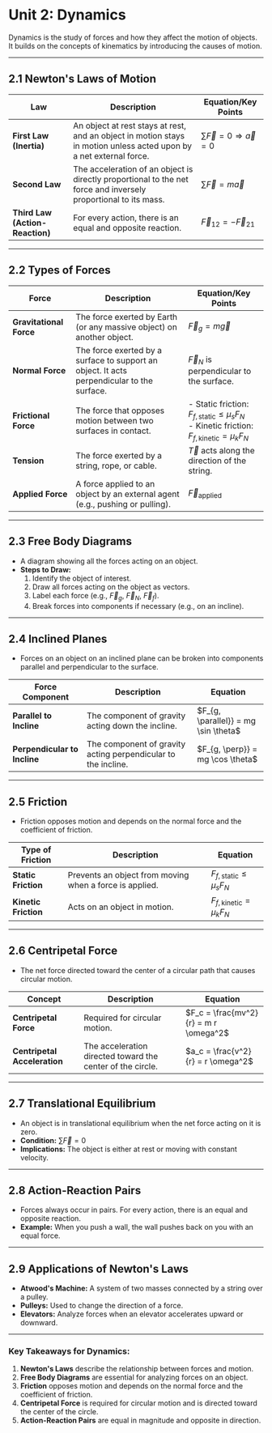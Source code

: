 # Unit 2: Dynamics
Dynamics is the study of forces and how they affect the motion of objects. It builds on the concepts of kinematics by introducing the causes of motion.

---

## 2.1 Newton's Laws of Motion

| **Law**                  | **Description**                                                                 | **Equation/Key Points**                                                                 |
|--------------------------|---------------------------------------------------------------------------------|-----------------------------------------------------------------------------------------|
| **First Law (Inertia)**   | An object at rest stays at rest, and an object in motion stays in motion unless acted upon by a net external force. | $\sum \vec{F} = 0 \Rightarrow \vec{a} = 0$                                             |
| **Second Law**            | The acceleration of an object is directly proportional to the net force and inversely proportional to its mass. | $\sum \vec{F} = m \vec{a}$                                                             |
| **Third Law (Action-Reaction)** | For every action, there is an equal and opposite reaction.                      | $\vec{F}_{12} = -\vec{F}_{21}$                                                         |

---

## 2.2 Types of Forces

| **Force**                | **Description**                                                                 | **Equation/Key Points**                                                                 |
|--------------------------|---------------------------------------------------------------------------------|-----------------------------------------------------------------------------------------|
| **Gravitational Force**   | The force exerted by Earth (or any massive object) on another object.           | $\vec{F}_g = m \vec{g}$                                                                |
| **Normal Force**          | The force exerted by a surface to support an object. It acts perpendicular to the surface. | $\vec{F}_N$ is perpendicular to the surface.                                           |
| **Frictional Force**      | The force that opposes motion between two surfaces in contact.                  | - Static friction: $F_{f, \text{static}} \leq \mu_s F_N$ <br> - Kinetic friction: $F_{f, \text{kinetic}} = \mu_k F_N$ |
| **Tension**               | The force exerted by a string, rope, or cable.                                  | $\vec{T}$ acts along the direction of the string.                                       |
| **Applied Force**         | A force applied to an object by an external agent (e.g., pushing or pulling).    | $\vec{F}_{\text{applied}}$                                                             |

---

## 2.3 Free Body Diagrams
- A diagram showing all the forces acting on an object.
- **Steps to Draw:**
  1. Identify the object of interest.
  2. Draw all forces acting on the object as vectors.
  3. Label each force (e.g., $\vec{F}_g$, $\vec{F}_N$, $\vec{F}_f$).
  4. Break forces into components if necessary (e.g., on an incline).

---

## 2.4 Inclined Planes
- Forces on an object on an inclined plane can be broken into components parallel and perpendicular to the surface.

| **Force Component**       | **Description**                                                                 | **Equation**                                                                 |
|--------------------------|---------------------------------------------------------------------------------|-----------------------------------------------------------------------------|
| **Parallel to Incline**   | The component of gravity acting down the incline.                                | $F_{g, \parallel}} = mg \sin \theta$                                       |
| **Perpendicular to Incline** | The component of gravity acting perpendicular to the incline.                  | $F_{g, \perp}} = mg \cos \theta$                                           |

---

## 2.5 Friction
- Friction opposes motion and depends on the normal force and the coefficient of friction.

| **Type of Friction**      | **Description**                                                                 | **Equation**                                                                 |
|--------------------------|---------------------------------------------------------------------------------|-----------------------------------------------------------------------------|
| **Static Friction**       | Prevents an object from moving when a force is applied.                         | $F_{f, \text{static}} \leq \mu_s F_N$                                      |
| **Kinetic Friction**      | Acts on an object in motion.                                                   | $F_{f, \text{kinetic}} = \mu_k F_N$                                        |

---

## 2.6 Centripetal Force
- The net force directed toward the center of a circular path that causes circular motion.

| **Concept**               | **Description**                                                                 | **Equation**                                                                 |
|--------------------------|---------------------------------------------------------------------------------|-----------------------------------------------------------------------------|
| **Centripetal Force**     | Required for circular motion.                                                   | $F_c = \frac{mv^2}{r} = m r \omega^2$                                      |
| **Centripetal Acceleration** | The acceleration directed toward the center of the circle.                    | $a_c = \frac{v^2}{r} = r \omega^2$                                         |

---

## 2.7 Translational Equilibrium
- An object is in translational equilibrium when the net force acting on it is zero.
- **Condition:** $\sum \vec{F} = 0$
- **Implications:** The object is either at rest or moving with constant velocity.

---

## 2.8 Action-Reaction Pairs
- Forces always occur in pairs. For every action, there is an equal and opposite reaction.
- **Example:** When you push a wall, the wall pushes back on you with an equal force.

---

## 2.9 Applications of Newton's Laws
- **Atwood's Machine:** A system of two masses connected by a string over a pulley.
- **Pulleys:** Used to change the direction of a force.
- **Elevators:** Analyze forces when an elevator accelerates upward or downward.

---

### Key Takeaways for Dynamics:
1. **Newton's Laws** describe the relationship between forces and motion.
2. **Free Body Diagrams** are essential for analyzing forces on an object.
3. **Friction** opposes motion and depends on the normal force and the coefficient of friction.
4. **Centripetal Force** is required for circular motion and is directed toward the center of the circle.
5. **Action-Reaction Pairs** are equal in magnitude and opposite in direction.